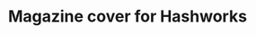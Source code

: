 ---
title: Magazine cover for Hashworks
description: Character Designing, Illustration
categories:
- PACKAGING & LABEL
layout: portfolio_detail
background-class: portBgImg
background-image: "/assets/img/portfolio/magazine/magazine-cover.png"
porject_title: Magazine cover for Hashworks
porject_subtitle: Character Designing, Illustration
porject_apple_imglink: ""
porject_android_imglink: ""
project_detail: When you have 3 magazines featuring different aspects of the brand you need to package it together. Also without losing the charm and visual style of the magazines, we came up with an awesome slick magazine cover to package it all together.
whatWeDoList:
- Character Designing
- Illustration
- 
img: "/assets/img/portfolio/magazine/2.png"
imgContent:  Wall illustration featuring a kid brahma.

variation_title: MORE SAMPLES

variation_img1: "/assets/img/portfolio/magazine/7.png"
variation_img2: "/assets/img/portfolio/magazine/8.png"
variation_img3: "/assets/img/portfolio/magazine/9.png"
---